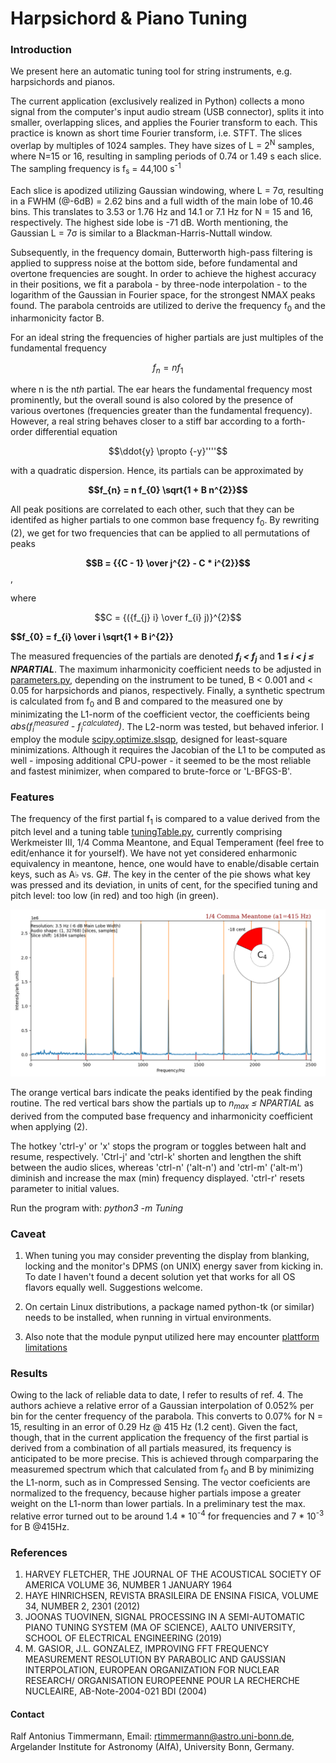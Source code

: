 # Harpsichord & Piano Tuning

### Introduction

We present here an automatic tuning tool for string instruments, 
e.g. harpsichords and pianos.

The current application (exclusively realized in Python) 
collects a mono signal from the computer's input audio stream (USB connector),
splits it into smaller, overlapping slices, and applies the Fourier transform to
each. This practice is known as short time Fourier transform, i.e. STFT. 
The slices overlap by multiples of 1024 samples. They have sizes of
L = 2<sup>N</sup> samples, where N=15 or 16, resulting in sampling 
periods of 0.74 or 1.49 s each slice. 
The sampling frequency is f<sub>s</sub> = 44,100 s<sup>-1</sup>

Each slice is apodized utilizing Gaussian windowing, where L = 
7&sigma;, resulting in a FWHM (@-6dB) = 2.62 bins and a full width 
of the main lobe of 
10.46 bins. This translates to 3.53 or 1.76 Hz and 14.1 or 7.1 Hz for N = 15 and 
16, respectively. The highest side lobe is -71 dB. Worth mentioning, the 
Gaussian L = 7&sigma; is similar to a Blackman-Harris-Nuttall window.

Subsequently, in the
frequency domain, Butterworth high-pass filtering is applied to suppress noise
at the bottom side, before fundamental and overtone frequencies are sought.
In order to achieve the highest accuracy in their positions, we fit a 
parabola - by three-node interpolation - to the
logarithm of the Gaussian in Fourier space, for the
strongest NMAX peaks found. The parabola centroids are utilized to derive 
the frequency f<sub>0</sub> and the inharmonicity factor B.

For an ideal string the frequencies of higher partials are just multiples
of the fundamental frequency

$$f_{n} = n f_{1}\label{eq:test1}$$

where n is the n<em>th</em> partial. 
The ear hears the fundamental frequency most prominently, 
but the overall sound is also colored by the presence of various overtones 
(frequencies greater than the fundamental frequency).
However, a real string behaves closer to a stiff bar according to a forth-order 
differential equation 

$$\ddot{y} \propto {-y}''''$$

with a quadratic dispersion. Hence, its partials can be approximated by

**$$f_{n} = n f_{0} \sqrt{1 + B n^{2}}$$**

All peak positions are correlated to each other, such that they 
can be identifed as higher partials to one common base frequency f<sub>0</sub>. 
By rewriting (2), we get for two frequencies that can be 
applied to all permutations of peaks

**$$B = {{C - 1} \over j^{2} - C * i^{2}}$$**,

where 

$$C = {({f_{j} i} \over f_{i} j)}^{2}$$

**$$f_{0} = f_{i} \over i \sqrt{1 + B i^{2}}**

The measured frequencies of the partials are denoted
**<em>f<sub>i</sub> < f<sub>j</sub></em>** and **1 &#8804;
<em>i < j &#8804; NPARTIAL</em>**. 
The maximum inharmonicity coefficient needs to be adjusted in
[parameters.py](https://github.com/Tamburasca/HarpsichordTuning/blob/master/Tuning/parameters.py), 
depending on the instrument to be tuned, B < 0.001 and < 0.05 for 
harpsichords and pianos, respectively. Finally, a synthetic spectrum 
is calculated from f<sub>0</sub> and B and compared to the measured 
one by minimizating the L1-norm of the coefficient vector, the coefficients being
<em>abs(f<sub>i</sub><sup>measured</sup> - f<sub>i</sub><sup>calculated</sup>)</em>.
The L2-norm was tested, but behaved inferior. I employ the module 
[scipy.optimize.slsqp](https://docs.scipy.org/doc/scipy/reference/optimize.minimize-slsqp.html#optimize-minimize-slsqp),
designed for least-square minimizations. Although it requires the Jacobian 
of the L1 to be computed as well - imposing additional CPU-power - it seemed to 
be the most reliable and fastest minimizer, when compared to brute-force or 'L-BFGS-B'.

### Features

The frequency of the first partial f<sub>1</sub> is 
compared to a value derived from the pitch level and a tuning table 
[tuningTable.py](https://github.com/Tamburasca/HarpsichordTuning/blob/master/Tuning/tuningTable.py), 
currently comprising Werkmeister III, 1/4 Comma Meantone, and Equal Temperament 
(feel free to edit/enhance it for yourself). We have not yet considered 
enharmonic equivalency in meantone, hence, one would have to enable/disable 
certain keys, 
such as A♭ vs. G#. The key in the center of the pie shows what key was 
pressed and its deviation, in units of cent, for the specified tuning and 
pitch level: too low (in red) and too high (in green).

![image info](./pictures/screenshot.png)

The orange vertical bars indicate the peaks identified by the peak 
finding routine. The red vertical bars show the partials up to 
<em>n<sub>max</sub> &#8804; NPARTIAL</em> as 
derived from the computed base frequency and inharmonicity coefficient 
when applying (2).

The hotkey 'ctrl-y' or 'x' stops the program or toggles between halt and 
resume, respectively. 'Ctrl-j' and 'ctrl-k' shorten and lengthen the shift 
between the audio slices, whereas 'ctrl-n' ('alt-n') and 'ctrl-m' ('alt-m') 
diminish and increase the max (min) frequency displayed. 'ctrl-r' resets 
parameter to initial values.
 
Run the program with: <em>python3 -m Tuning</em>

### Caveat

1) When tuning you may consider preventing the display from blanking, locking 
and the monitor's DPMS (on UNIX) energy saver from kicking in. To date I haven't 
found a decent solution yet that works for all OS flavors equally well. 
Suggestions welcome.

2) On certain Linux distributions, a package named python-tk (or similar) needs 
to be installed, when running in virtual environments.

3) Also note that the module pynput utilized here may encounter 
[plattform limitations](https://pynput.readthedocs.io/en/latest/limitations.html#)

### Results
Owing to the lack of reliable data to date, I refer to results of ref. 4. The 
authors achieve a relative error of a Gaussian interpolation of 0.052% per bin 
for the center frequency of the parabola. This converts to 0.07% for N = 15, 
resulting in an error of 0.29 Hz @ 415 Hz (1.2 cent). Given the fact, though, 
that in the current application the frequency of the first partial is 
derived from a combination of all partials measured, 
its frequency is anticipated to be more precise.
This is achieved through comparparing the measuremed spectrum which that 
calculated from f<sub>0</sub> and B by minimizing the L1-norm, such as in 
Compressed Sensing. The vector coeficients are normalized to the frequency, 
because higher partials impose a greater weight on the L1-norm 
than lower partials. In a preliminary test the max. relative error
turned out to be around 1.4 * 10<sup>-4</sup> for frequencies and 
7 * 10<sup>-3</sup> for B @415Hz.

### References

1) HARVEY FLETCHER, THE JOURNAL OF THE ACOUSTICAL SOCIETY OF AMERICA VOLUME 36,
NUMBER 1 JANUARY 1964
2) HAYE HINRICHSEN, REVISTA BRASILEIRA DE ENSINA FISICA, VOLUME 34, NUMBER 2,
2301 (2012)
3) JOONAS TUOVINEN, SIGNAL PROCESSING IN A SEMI-AUTOMATIC PIANO TUNING SYSTEM
(MA OF SCIENCE), AALTO UNIVERSITY, SCHOOL OF ELECTRICAL ENGINEERING (2019)
4) M. GASIOR, J.L. GONZALEZ, IMPROVING FFT FREQUENCY MEASUREMENT RESOLUTION
BY PARABOLIC AND GAUSSIAN INTERPOLATION, EUROPEAN ORGANIZATION FOR NUCLEAR RESEARCH/
ORGANISATION EUROPEENNE POUR LA RECHERCHE NUCLEAIRE, AB-Note-2004-021 BDI (2004)

#### Contact

Ralf Antonius Timmermann, Email: rtimmermann@astro.uni-bonn.de, 
Argelander Institute for Astronomy (AIfA), University Bonn, Germany.